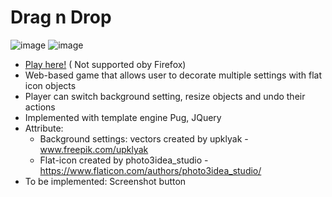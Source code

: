 # Drag n Drop
![image](https://user-images.githubusercontent.com/54024391/124543793-1bcb7280-de50-11eb-9a5e-24fa1004178a.png)
![image](https://user-images.githubusercontent.com/54024391/124561760-71137e00-de68-11eb-8fb9-6457f632627c.png)

* [Play here!](https://hoangminhle98.github.io/DragNDrop/html/) ( Not supported oby Firefox)
* Web-based game that allows user to decorate multiple settings with flat icon objects
* Player can switch background setting, resize objects and undo their actions
* Implemented with template engine Pug, JQuery 
* Attribute: 
  * Background settings: vectors created by upklyak - www.freepik.com/upklyak
  * Flat-icon created by photo3idea_studio - https://www.flaticon.com/authors/photo3idea_studio/
* To be implemented: Screenshot button
